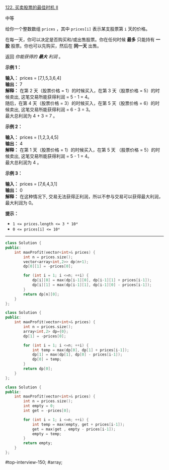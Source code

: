 [122. 买卖股票的最佳时机 II](https://leetcode.cn/problems/best-time-to-buy-and-sell-stock-ii/)

中等

给你一个整数数组 `prices` ，其中 `prices[i]` 表示某支股票第 `i` 天的价格。

在每一天，你可以决定是否购买和/或出售股票。你在任何时候 **最多** 只能持有 **一股** 股票。你也可以先购买，然后在 **同一天** 出售。

返回 _你能获得的 **最大** 利润_ 。

**示例 1：**

**输入：** prices = [7,1,5,3,6,4]  
**输出：** 7  
**解释：** 在第 2 天（股票价格 = 1）的时候买入，在第 3 天（股票价格 = 5）的时候卖出, 这笔交易所能获得利润 = 5 - 1 = 4。  
随后，在第 4 天（股票价格 = 3）的时候买入，在第 5 天（股票价格 = 6）的时候卖出, 这笔交易所能获得利润 = 6 - 3 = 3。  
最大总利润为 4 + 3 = 7 。  

**示例 2：**

**输入：** prices = [1,2,3,4,5]  
**输出：** 4  
**解释：** 在第 1 天（股票价格 = 1）的时候买入，在第 5 天 （股票价格 = 5）的时候卖出, 这笔交易所能获得利润 = 5 - 1 = 4。  
最大总利润为 4 。  

**示例 3：**

**输入：** prices = [7,6,4,3,1]  
**输出：** 0  
**解释：** 在这种情况下, 交易无法获得正利润，所以不参与交易可以获得最大利润，最大利润为 0。

**提示：**

- `1 <= prices.length <= 3 * 10⁴`
- `0 <= prices[i] <= 10⁴`
---- ----
```cpp
class Solution {
public:
    int maxProfit(vector<int>& prices) {
        int n = prices.size();
        vector<array<int,2>> dp(n+1);
        dp[0][1] = -prices[0];

        for (int i = 1; i <=n; ++i) {
            dp[i][0] = max(dp[i-1][0], dp[i-1][1] + prices[i-1]);
            dp[i][1] = max(dp[i-1][1], dp[i-1][0] - prices[i-1]);
        }
        return dp[n][0];
    }
};
```

```cpp
class Solution {
public:
    int maxProfit(vector<int>& prices) {
        int n = prices.size();
        array<int,2> dp={0};
        dp[1] = -prices[0];

        for (int i = 1; i <=n; ++i) {
            int temp = max(dp[0], dp[1] + prices[i-1]);
            dp[1] = max(dp[1], dp[0] - prices[i-1]);
            dp[0] = temp;
        }
        return dp[0];
    }
};
```

```cpp
class Solution {
public:
    int maxProfit(vector<int>& prices) {
        int n = prices.size();
        int empty = 0;
        int get = -prices[0];

        for (int i = 1; i <=n; ++i) {
            int temp = max(empty, get + prices[i-1]);
            get = max(get , empty - prices[i-1]);
            empty = temp;
        }
        return empty;
    }
};
```
#top-interview-150; #array;